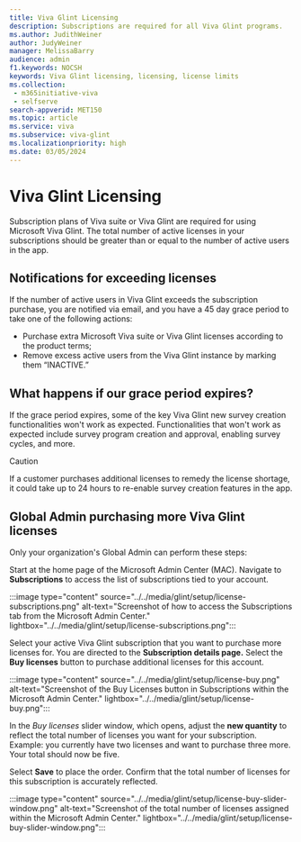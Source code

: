 ```yaml
---
title: Viva Glint Licensing
description: Subscriptions are required for all Viva Glint programs. 
ms.author: JudithWeiner
author: JudyWeiner
manager: MelissaBarry
audience: admin
f1.keywords: NOCSH
keywords: Viva Glint licensing, licensing, license limits 
ms.collection: 
 - m365initiative-viva
 - selfserve
search-appverid: MET150
ms.topic: article
ms.service: viva
ms.subservice: viva-glint
ms.localizationpriority: high
ms.date: 03/05/2024
---
```


# Viva Glint Licensing

Subscription plans of Viva suite or Viva Glint are required for using Microsoft Viva Glint. The total number of active licenses in your subscriptions should be greater than or equal to the number of active users in the app. 

## Notifications for exceeding licenses

If the number of active users in Viva Glint exceeds the subscription purchase, you are notified via email, and you have a 45 day grace period to take one of the following actions:

- Purchase extra Microsoft Viva suite or Viva Glint licenses according to the product terms; 
- Remove excess active users from the Viva Glint instance by marking them “INACTIVE.”  

## What happens if our grace period expires?

If the grace period expires, some of the key Viva Glint new survey creation functionalities won't work as expected. Functionalities that won't work as expected include survey program creation and approval, enabling survey cycles, and more.

>[!CAUTION]
>If a customer purchases additional licenses to remedy the license shortage, it could take up to 24 hours to re-enable survey creation features in the app.

## Global Admin purchasing more Viva Glint licenses

Only your organization's Global Admin can perform these steps:

Start at the home page of the Microsoft Admin Center (MAC). Navigate to **Subscriptions** to access the list of subscriptions tied to your account.

:::image type="content" source="../../media/glint/setup/license-subscriptions.png" alt-text="Screenshot of how to access the Subscriptions tab from the Microsoft Admin Center." lightbox="../../media/glint/setup/license-subscriptions.png":::

Select your active Viva Glint subscription that you want to purchase more licenses for. You are directed to the **Subscription details page.**  Select the **Buy licenses** button to purchase additional licenses for this account.

:::image type="content" source="../../media/glint/setup/license-buy.png" alt-text="Screenshot of the Buy Licenses button in Subscriptions within the Microsoft Admin Center." lightbox="../../media/glint/setup/license-buy.png":::

In the *Buy licenses* slider window, which opens, adjust the **new quantity** to reflect the total number of licenses you want for your subscription.
Example:  you currently have two licenses and want to purchase three more. Your total should now be five.

Select **Save** to place the order. Confirm that the total number of licenses for this subscription is accurately reflected.

:::image type="content" source="../../media/glint/setup/license-buy-slider-window.png" alt-text="Screenshot of the total number of licenses assigned within the Microsoft Admin Center." lightbox="../../media/glint/setup/license-buy-slider-window.png":::

